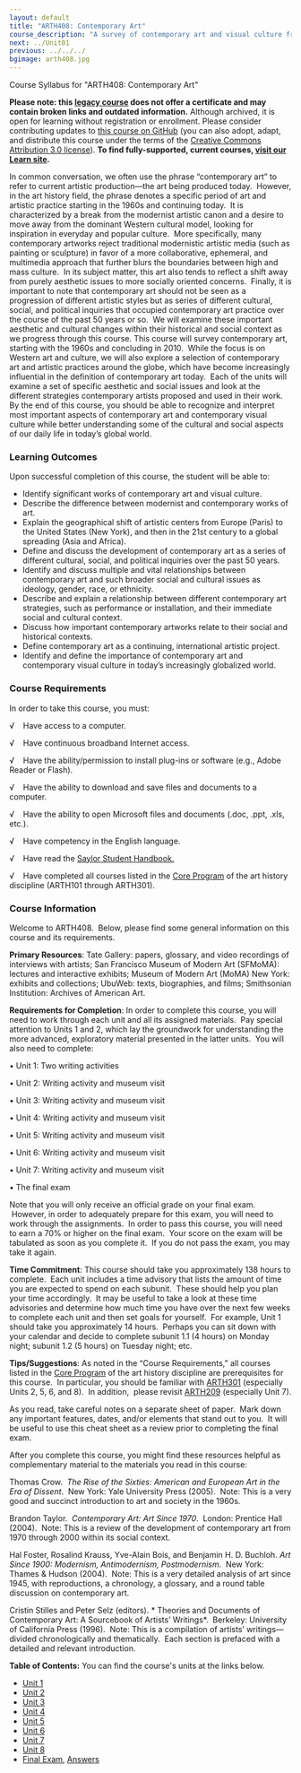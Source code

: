 ```yaml
---
layout: default
title: "ARTH408: Contemporary Art"
course_description: "A survey of contemporary art and visual culture from the 1960 to 2010 in both the western and global context, with particular emphasis on the specific aesthetic and social issues of the contemporary period."
next: ../Unit01
previous: ../../../
bgimage: arth408.jpg
---
```

Course Syllabus for "ARTH408: Contemporary Art"

**Please note: this [legacy course](https://sayloracademy.zendesk.com/hc/en-us/articles/206089967) does not offer a certificate and may contain 
broken links and outdated information.** Although archived, it is open 
for learning without registration or enrollment. Please consider contributing 
updates to [this course on GitHub](https://github.com/saylordotorg/course_arth408) 
(you can also adopt, adapt, and distribute this course under the terms of 
the [Creative Commons Attribution 3.0 license](http://creativecommons.org/licenses/by/3.0/)). **To find fully-supported, current courses, [visit our 
Learn site](https://learn.saylor.org).**

In common conversation, we often use the phrase “contemporary art” to
refer to current artistic production—the art being produced today. 
However, in the art history field, the phrase denotes a specific period
of art and artistic practice starting in the 1960s and continuing
today.  It is characterized by a break from the modernist artistic canon
and a desire to move away from the dominant Western cultural model,
looking for inspiration in everyday and popular culture.  More
specifically, many contemporary artworks reject traditional modernistic
artistic media (such as painting or sculpture) in favor of a more
collaborative, ephemeral, and multimedia approach that further blurs the
boundaries between high and mass culture.  In its subject matter, this
art also tends to reflect a shift away from purely aesthetic issues to
more socially oriented concerns.  Finally, it is important to note that
contemporary art should not be seen as a progression of different
artistic styles but as series of different cultural, social, and
political inquiries that occupied contemporary art practice over the
course of the past 50 years or so.  We will examine these important
aesthetic and cultural changes within their historical and social
context as we progress through this course. This course will survey
contemporary art, starting with the 1960s and concluding in 2010.  While
the focus is on Western art and culture, we will also explore a
selection of contemporary art and artistic practices around the globe,
which have become increasingly influential in the definition of
contemporary art today.  Each of the units will examine a set of
specific aesthetic and social issues and look at the different
strategies contemporary artists proposed and used in their work.  By the
end of this course, you should be able to recognize and interpret most
important aspects of contemporary art and contemporary visual culture
while better understanding some of the cultural and social aspects of
our daily life in today’s global world.

### Learning Outcomes

Upon successful completion of this course, the student will be able
to:  
  

-   Identify significant works of contemporary art and visual culture.
-   Describe the difference between modernist and contemporary works of
    art.
-   Explain the geographical shift of artistic centers from Europe
    (Paris) to the United States (New York), and then in the 21st
    century to a global spreading (Asia and Africa).
-   Define and discuss the development of contemporary art as a series
    of different cultural, social, and political inquiries over the past
    50 years.
-   <span id="internal-source-marker_0.13654672936536372">Identify and
    discuss multiple and vital relationships between contemporary art
    and such broader social and cultural issues as ideology, gender,
    race, or ethnicity.</span>
-   Describe and explain a relationship between different contemporary
    art strategies, such as performance or installation, and their
    immediate social and cultural context.
-   Discuss how important contemporary artworks relate to their social
    and historical contexts.
-   Define contemporary art as a continuing, international artistic
    project.
-   Identify and define the importance of contemporary art and
    contemporary visual culture in today’s increasingly globalized
    world.

### Course Requirements

In order to take this course, you must:  
  
 √    Have access to a computer.  
  
 √    Have continuous broadband Internet access.  
  
 √    Have the ability/permission to install plug-ins or software (e.g.,
Adobe Reader or Flash).  
  
 √    Have the ability to download and save files and documents to a
computer.  
  
 √    Have the ability to open Microsoft files and documents (.doc,
.ppt, .xls, etc.).  
  
 √    Have competency in the English language.

√    Have read the [Saylor Student
Handbook.](https://resources.saylor.org/wwwresources/archived/site/wp-content/uploads/2012/05/Saylor-StudentHandbook.pdf)

√    Have completed all courses listed in the [Core
Program](http://www.saylor.org/majors/art-history) of the art history
discipline (ARTH101 through ARTH301).

### Course Information

Welcome to ARTH408.  Below, please find some general information on this
course and its requirements.  

**Primary Resources**: Tate Gallery: papers, glossary, and video
recordings of interviews with artists; San Francisco Museum of Modern
Art (SFMoMA): lectures and interactive exhibits; Museum of Modern Art
(MoMA) New York: exhibits and collections; UbuWeb: texts, biographies,
and films; Smithsonian Institution: Archives of American Art.

**Requirements for Completion**: In order to complete this course, you
will need to work through each unit and all its assigned materials.  Pay
special attention to Units 1 and 2, which lay the groundwork for
understanding the more advanced, exploratory material presented in the
latter units.  You will also need to complete:

• Unit 1: Two writing activities

<span id="internal-source-marker_0.6936582736670971">• Unit 2: Writing
activity and museum visit</span>

• Unit 3: Writing activity and museum visit

• Unit 4: Writing activity and museum visit

<span id="internal-source-marker_0.6936582736670971">• Unit 5: Writing
activity </span>and museum visit

• Unit 6: Writing activity and museum visit

• Unit 7: Writing activity and museum visit

<span id="internal-source-marker_0.6936582736670971">• The final
exam</span>

Note that you will only receive an official grade on your final exam.
 However, in order to adequately prepare for this exam, you will need to
work through the assignments.  In order to pass this course, you will
need to earn a 70% or higher on the final exam.  Your score on the exam
will be tabulated as soon as you complete it.  If you do not pass the
exam, you may take it again.

**Time Commitment**: This course should take you approximately 138 hours
to complete.  Each unit includes a time advisory that lists the amount
of time you are expected to spend on each subunit.  These should help
you plan your time accordingly.  It may be useful to take a look at
these time advisories and determine how much time you have over the next
few weeks to complete each unit and then set goals for yourself.  For
example, Unit 1 should take you approximately 14 hours.  Perhaps you can
sit down with your calendar and decide to complete subunit 1.1 (4 hours)
on Monday night; subunit 1.2 (5 hours) on Tuesday night; etc.

**Tips/Suggestions**: As noted in the “Course Requirements,” all courses
listed in the [Core
Program](http://www.saylor.org/majors/art-history) of the art history
discipline are prerequisites for this course.  In particular, you should
be familiar with
[ARTH301](http://www.saylor.org/courses/arth301) (especially Units 2, 5,
6, and 8).  In addition,  please revisit
[ARTH209](http://www.saylor.org/courses/arth209) (especially Unit 7).

As you read, take careful notes on a separate sheet of paper.  Mark down
any important features, dates, and/or elements that stand out to you.
 It will be useful to use this cheat sheet as a review prior to
completing the final exam.

After you complete this course, you might find these resources helpful
as complementary material to the materials you read in this course:

Thomas Crow.  *The Rise of the Sixties: American and European Art in the
Era of Dissent*.  New York: Yale University Press (2005).  Note: This is
a very good and succinct introduction to art and society in the 1960s.

<span id="internal-source-marker_0.6936582736670971">Brandon Taylor.
 *Contemporary Art: Art Since 1970*.  London: Prentice Hall (2004).
 Note: This is a review of the development of contemporary art from 1970
through 2000 within its social context.</span>

Hal Foster, Rosalind Krauss, Yve-Alain Bois, and Benjamin H. D.
Buchloh. *Art Since 1900: Modernism, Antimodernism, Postmodernism*.  New
York: Thames & Hudson (2004).  Note: This is a very detailed analysis of
art since 1945, with reproductions, a chronology, a glossary, and a
round table discussion on contemporary art.

Cristin Stilles and Peter Selz (editors). * Theories and Documents of
Contemporary Art: A Sourcebook of Artists’ Writings*.  Berkeley:
University of California Press (1996).  Note: This is a compilation of
artists’ writings—divided chronologically and thematically.  Each
section is prefaced with a detailed and relevant introduction.

**Table of Contents:** You can find the course's units at the links below.

- [Unit 1](https://legacy.saylor.org/arth408/Unit01/)
- [Unit 2](https://legacy.saylor.org/arth408/Unit02/)
- [Unit 3](https://legacy.saylor.org/arth408/Unit03/)
- [Unit 4](https://legacy.saylor.org/arth408/Unit04/)
- [Unit 5](https://legacy.saylor.org/arth408/Unit05/)
- [Unit 6](https://legacy.saylor.org/arth408/Unit06/)
- [Unit 7](https://legacy.saylor.org/arth408/Unit07/)
- [Unit 8](https://legacy.saylor.org/arth408/Unit08/)
- [Final Exam](http://saylordotorg.github.io/LegacyExams/ARTH/ARTH408/ARTH408-FinalExam.html), [Answers](http://saylordotorg.github.io/LegacyExams/ARTH/ARTH408/ARTH408-FinalExam-Answers.html)
